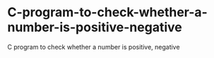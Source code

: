 # C-program-to-check-whether-a-number-is-positive-negative
C program to check whether a number is positive, negative
